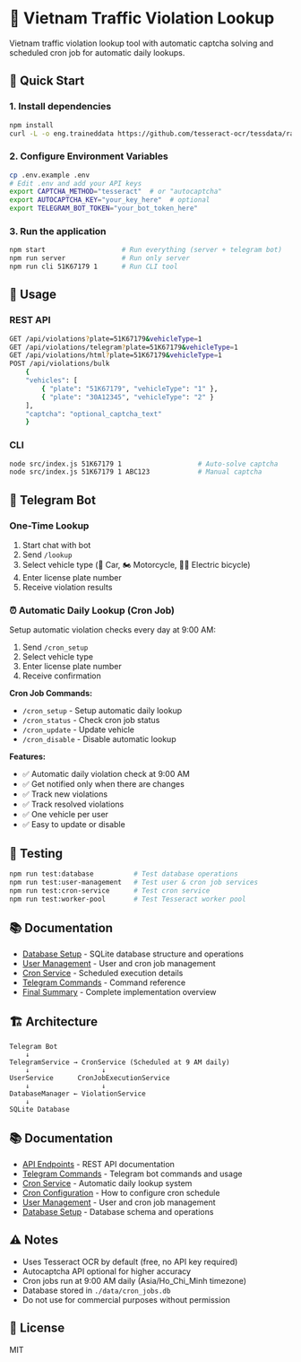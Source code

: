 # 🚦 Vietnam Traffic Violation Lookup

Vietnam traffic violation lookup tool with automatic captcha solving and scheduled cron job for automatic daily lookups.

## 🚀 Quick Start

### 1. Install dependencies

```bash
npm install
curl -L -o eng.traineddata https://github.com/tesseract-ocr/tessdata/raw/main/eng.traineddata
```

### 2. Configure Environment Variables

```bash
cp .env.example .env
# Edit .env and add your API keys
export CAPTCHA_METHOD="tesseract"  # or "autocaptcha"
export AUTOCAPTCHA_KEY="your_key_here"  # optional
export TELEGRAM_BOT_TOKEN="your_bot_token_here"
```

### 3. Run the application

```bash
npm start                   # Run everything (server + telegram bot)
npm run server              # Run only server
npm run cli 51K67179 1      # Run CLI tool
```

## 📝 Usage

### REST API

```bash
GET /api/violations?plate=51K67179&vehicleType=1
GET /api/violations/telegram?plate=51K67179&vehicleType=1
GET /api/violations/html?plate=51K67179&vehicleType=1
POST /api/violations/bulk
    {
    "vehicles": [
        { "plate": "51K67179", "vehicleType": "1" },
        { "plate": "30A12345", "vehicleType": "2" }
    ],
    "captcha": "optional_captcha_text"
    }
```

### CLI

```bash
node src/index.js 51K67179 1                   # Auto-solve captcha
node src/index.js 51K67179 1 ABC123            # Manual captcha
```

## 🤖 Telegram Bot

### One-Time Lookup

1. Start chat with bot
2. Send `/lookup`
3. Select vehicle type (🚗 Car, 🏍️ Motorcycle, 🚴‍♀️ Electric bicycle)
4. Enter license plate number
5. Receive violation results

### ⏰ Automatic Daily Lookup (Cron Job)

Setup automatic violation checks every day at 9:00 AM:

1. Send `/cron_setup`
2. Select vehicle type
3. Enter license plate number
4. Receive confirmation

**Cron Job Commands:**

- `/cron_setup` - Setup automatic daily lookup
- `/cron_status` - Check cron job status
- `/cron_update` - Update vehicle
- `/cron_disable` - Disable automatic lookup

**Features:**

- ✅ Automatic daily violation check at 9:00 AM
- ✅ Get notified only when there are changes
- ✅ Track new violations
- ✅ Track resolved violations
- ✅ One vehicle per user
- ✅ Easy to update or disable

## 🧪 Testing

```bash
npm run test:database          # Test database operations
npm run test:user-management   # Test user & cron job services
npm run test:cron-service      # Test cron service
npm run test:worker-pool       # Test Tesseract worker pool
```

## 📚 Documentation

- [Database Setup](docs/database-setup.md) - SQLite database structure and operations
- [User Management](docs/user-management-system.md) - User and cron job management
- [Cron Service](docs/cron-service.md) - Scheduled execution details
- [Telegram Commands](docs/telegram-commands.md) - Command reference
- [Final Summary](docs/final-summary.md) - Complete implementation overview

## 🏗️ Architecture

```
Telegram Bot
    ↓
TelegramService → CronService (Scheduled at 9 AM daily)
    ↓                  ↓
UserService      CronJobExecutionService
    ↓                  ↓
DatabaseManager ← ViolationService
    ↓
SQLite Database
```

## 📚 Documentation

- [API Endpoints](./docs/api-endpoints.md) - REST API documentation
- [Telegram Commands](./docs/telegram-commands.md) - Telegram bot commands and usage
- [Cron Service](./docs/cron-service.md) - Automatic daily lookup system
- [Cron Configuration](./docs/cron-configuration.md) - How to configure cron schedule
- [User Management](./docs/user-management-system.md) - User and cron job management
- [Database Setup](./docs/database-setup.md) - Database schema and operations

## ⚠️ Notes

- Uses Tesseract OCR by default (free, no API key required)
- Autocaptcha API optional for higher accuracy
- Cron jobs run at 9:00 AM daily (Asia/Ho_Chi_Minh timezone)
- Database stored in `./data/cron_jobs.db`
- Do not use for commercial purposes without permission

## 📄 License

MIT
